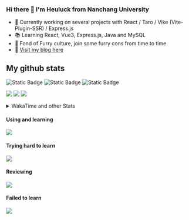 ### Hi there 👋 I'm Heuluck from Nanchang University
- 🔭 Currently working on several projects with React / Taro / Vike (Vite-Plugin-SSR) / Express.js
- 📚 Learning React, Vue3, Express.js, Java and MySQL 
- 🐾 Fond of Furry culture, join some furry cons from time to time
- 🎈 [Visit my blog here](https://heuluck.top/)
## My github stats
![Static Badge](https://img.shields.io/badge/React-%23242938?style=for-the-badge&logo=react)
![Static Badge](https://img.shields.io/badge/Typescript-%23303952?style=for-the-badge&logo=typescript)
![Static Badge](https://img.shields.io/badge/Node.js-%23006266?style=for-the-badge&logo=nodedotjs&logoColor=%2386BD20)

![](http://github-profile-summary-cards.vercel.app/api/cards/profile-details?username=heuluck&theme=vue)
![](http://github-profile-summary-cards.vercel.app/api/cards/most-commit-language?username=heuluck&theme=vue)
![](http://github-profile-summary-cards.vercel.app/api/cards/productive-time?username=heuluck&theme=vue&utcOffset=8)
<details>
<summary>WakaTime and other Stats</summary>
  
[![Heuluck's WakaTime stats](https://github-readme-stats.vercel.app/api/wakatime?username=Heuluck&layout=compact)](https://github.com/anuraghazra/github-readme-stats)
[![GitHub Streak](https://streak-stats.demolab.com/?user=Heuluck)](https://git.io/streak-stats)
</details>

#### Using and learning
<div>
  <img src="https://skillicons.dev/icons?i=react,typescript,nodejs,vite,webpack,html,css,javascript,markdown,c,cpp,java,git&theme=dark" />
</div>

#### Trying hard to learn
<div>
  <img src="https://skillicons.dev/icons?i=mysql,tailwind,nginx,expressjs,vue&theme=dark" />
</div>

#### Reviewing
<div>
  <img src="https://skillicons.dev/icons?i=golang,python&theme=dark" />
</div>

#### Failed to learn
<div>
  <img src="https://skillicons.dev/icons?i=nextjs&theme=dark" />
</div>
<!--
- Most Used Languages

![Most Used Languages](https://github-readme-stats.vercel.app/api/top-langs/?username=Heuluck&layout=donut)
`
**Heuluck/Heuluck** is a ✨ _special_ ✨ repository because its `README.md` (this file) appears on your GitHub profile.

Here are some ideas to get you started:

- 🔭 I’m currently working on ...
- 🌱 I’m currently learning ...
- 👯 I’m looking to collaborate on ...
- 🤔 I’m looking for help with ...
- 💬 Ask me about ...
- 📫 How to reach me: ...
- 😄 Pronouns: ...
- ⚡ Fun fact: ...
-->
